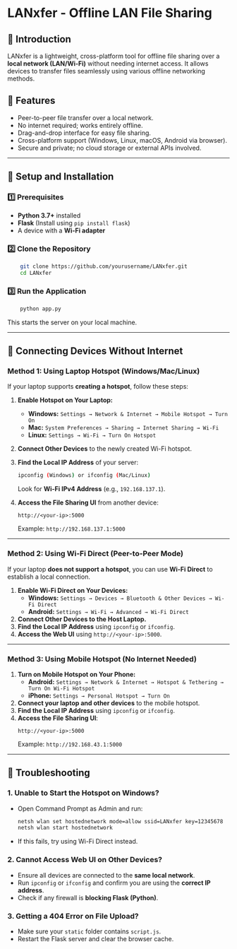 # LANxfer - Offline LAN File Sharing

## 📌 Introduction
LANxfer is a lightweight, cross-platform tool for offline file sharing over a **local network (LAN/Wi-Fi)** without needing internet access. It allows devices to transfer files seamlessly using various offline networking methods.

## 🚀 Features
- Peer-to-peer file transfer over a local network.
- No internet required; works entirely offline.
- Drag-and-drop interface for easy file sharing.
- Cross-platform support (Windows, Linux, macOS, Android via browser).
- Secure and private; no cloud storage or external APIs involved.

---

## 📂 Setup and Installation
### 1️⃣ Prerequisites
- **Python 3.7+** installed
- **Flask** (Install using `pip install flask`)
- A device with a **Wi-Fi adapter**

### 2️⃣ Clone the Repository
```sh
    git clone https://github.com/yourusername/LANxfer.git
    cd LANxfer
```

### 3️⃣ Run the Application
```sh
    python app.py
```
This starts the server on your local machine.

---

## 📡 Connecting Devices Without Internet
### Method 1: **Using Laptop Hotspot (Windows/Mac/Linux)**
If your laptop supports **creating a hotspot**, follow these steps:

1. **Enable Hotspot on Your Laptop:**
   - **Windows:** `Settings → Network & Internet → Mobile Hotspot → Turn On`
   - **Mac:** `System Preferences → Sharing → Internet Sharing → Wi-Fi`
   - **Linux:** `Settings → Wi-Fi → Turn On Hotspot`

2. **Connect Other Devices** to the newly created Wi-Fi hotspot.
3. **Find the Local IP Address** of your server:
   ```sh
   ipconfig (Windows) or ifconfig (Mac/Linux)
   ```
   Look for **Wi-Fi IPv4 Address** (e.g., `192.168.137.1`).

4. **Access the File Sharing UI** from another device:
   ```
   http://<your-ip>:5000
   ```
   Example: `http://192.168.137.1:5000`

---

### Method 2: **Using Wi-Fi Direct (Peer-to-Peer Mode)**
If your laptop **does not support a hotspot**, you can use **Wi-Fi Direct** to establish a local connection.

1. **Enable Wi-Fi Direct on Your Devices:**
   - **Windows:** `Settings → Devices → Bluetooth & Other Devices → Wi-Fi Direct`
   - **Android:** `Settings → Wi-Fi → Advanced → Wi-Fi Direct`
2. **Connect Other Devices to the Host Laptop.**
3. **Find the Local IP Address** using `ipconfig` or `ifconfig`.
4. **Access the Web UI** using `http://<your-ip>:5000`.

---

### Method 3: **Using Mobile Hotspot (No Internet Needed)**
1. **Turn on Mobile Hotspot on Your Phone:**
   - **Android:** `Settings → Network & Internet → Hotspot & Tethering → Turn On Wi-Fi Hotspot`
   - **iPhone:** `Settings → Personal Hotspot → Turn On`
2. **Connect your laptop and other devices** to the mobile hotspot.
3. **Find the Local IP Address** using `ipconfig` or `ifconfig`.
4. **Access the File Sharing UI**:
   ```
   http://<your-ip>:5000
   ```
   Example: `http://192.168.43.1:5000`

---

## 📌 Troubleshooting
### **1. Unable to Start the Hotspot on Windows?**
   - Open Command Prompt as Admin and run:
     ```sh
     netsh wlan set hostednetwork mode=allow ssid=LANxfer key=12345678
     netsh wlan start hostednetwork
     ```
   - If this fails, try using Wi-Fi Direct instead.

### **2. Cannot Access Web UI on Other Devices?**
   - Ensure all devices are connected to the **same local network**.
   - Run `ipconfig` or `ifconfig` and confirm you are using the **correct IP address**.
   - Check if any firewall is **blocking Flask (Python)**.

### **3. Getting a 404 Error on File Upload?**
   - Make sure your `static` folder contains `script.js`.
   - Restart the Flask server and clear the browser cache.

